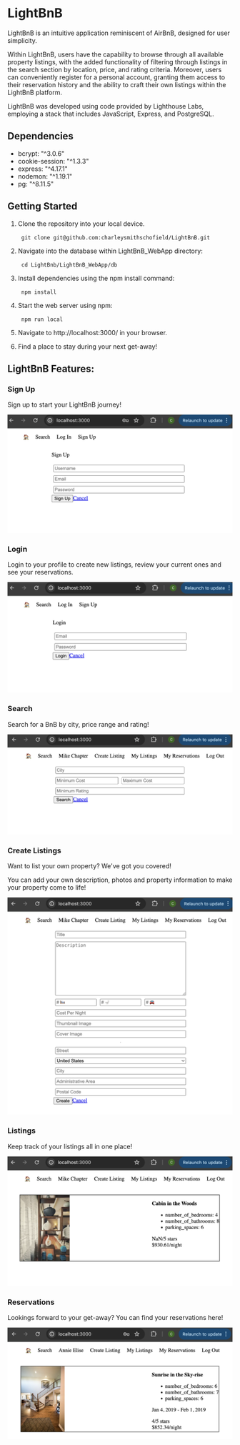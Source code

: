 # LightBnB

LightBnB is an intuitive application reminiscent of AirBnB, designed for user simplicity.

Within LightBnB, users have the capability to browse through all available property listings, with the added functionality of filtering through listings in the search section by location, price, and rating criteria. Moreover, users can conveniently register for a personal account, granting them access to their reservation history and the ability to craft their own listings within the LightBnB platform.

LightBnB was developed using code provided by Lighthouse Labs, employing a stack that includes JavaScript, Express, and PostgreSQL.

## Dependencies
  * bcrypt: "^3.0.6"
  * cookie-session: "^1.3.3"
  * express: "^4.17.1"
  * nodemon: "^1.19.1"
  * pg: "^8.11.5"

## Getting Started

  1. Clone the repository into your local device.

          git clone git@github.com:charleysmithschofield/LightBnB.git


  2. Navigate into the database within LightBnB_WebApp directory:

          cd LightBnb/LightBnB_WebApp/db

  3. Install dependencies using the npm install command:

          npm install

  4. Start the web server using npm:
  
          npm run local
      
  5. Navigate to http://localhost:3000/ in your browser.


  6. Find a place to stay during your next get-away!


## LightBnB Features:

### Sign Up
Sign up to start your LightBnB journey!

![Sign Up](<photos/Sign Up.png>)


### Login 
Login to your profile to create new listings, review your current ones and see your reservations.

![Login](photos/Login.png)


### Search
Search for a BnB by city, price range and rating!

![Search](photos/Search.png)


### Create Listings
Want to list your own property? We've got you covered!

You can add your own description, photos and property information to make your property come to life!

![Create Listings](<photos/Create Listings.png>)


### Listings
Keep track of your listings all in one place!

![Listings](<photos/My Listings.png>)

### Reservations
Lookings forward to your get-away? You can find your reservations here!

![Reservations](<photos/My Reservations.png>)

